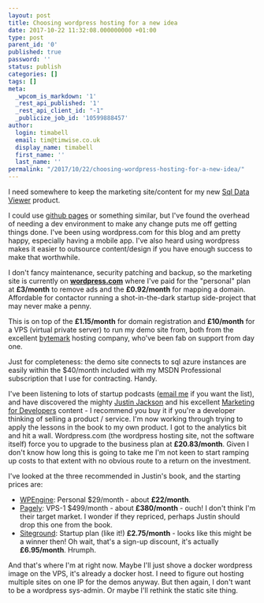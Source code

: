 ```yaml
---
layout: post
title: Choosing wordpress hosting for a new idea
date: 2017-10-22 11:32:08.000000000 +01:00
type: post
parent_id: '0'
published: true
password: ''
status: publish
categories: []
tags: []
meta:
  _wpcom_is_markdown: '1'
  _rest_api_published: '1'
  _rest_api_client_id: "-1"
  _publicize_job_id: '10599888457'
author:
  login: timabell
  email: tim@timwise.co.uk
  display_name: timabell
  first_name: ''
  last_name: ''
permalink: "/2017/10/22/choosing-wordpress-hosting-for-a-new-idea/"
---
```

I need somewhere to keep the marketing site/content for my new [Sql Data Viewer](https://sqldataviewer.com/) product.

I could use [github pages](https://pages.github.com/) or something similar, but I've found the overhead of needing a dev environment to make any change puts me off getting things done. I've been using wordpress.com for this blog and am pretty happy, especially having a mobile app. I've also heard using wordpress makes it easier to outsource content/design if you have enough success to make that worthwhile.

I don't fancy maintenance, security patching and backup, so the marketing site is currently on **[wordpress.com](https://wordpress.com/)** where I've paid for the "personal" plan at **£3/month** to remove ads and the **£0.92/month** for mapping a domain. Affordable for contactor running a shot-in-the-dark startup side-project that may never make a penny.

This is on top of the **£1.15/month** for domain registration and **£10/month** for a VPS (virtual private server) to run my demo site from, both from the excellent [bytemark](https://www.bytemark.co.uk/) hosting company, who've been fab on support from day one.

Just for completeness: the demo site connects to sql azure instances are easily within the $40/month included with my MSDN Professional subscription that I use for contracting. Handy.

I've been listening to lots of startup podcasts ([email me](mailto:tim@timwise.co.uk?subject=startup-podcasts&body=send-me-your-opml!) if you want the list), and have discovered the mighty [Justin Jackson](https://justinjackson.ca/) and his excellent [Marketing for Developers](https://devmarketing.xyz/) content - I recommend you buy it if you're a developer thinking of selling a product / service. I'm now working through trying to apply the lessons in the book to my own product. I got to the analytics bit and hit a wall. Wordpress.com (the wordpress hosting site, not the software itself) force you to upgrade to the business plan at **£20.83/month**. Given I don't know how long this is going to take me I'm not keen to start ramping up costs to that extent with no obvious route to a return on the investment.

I've looked at the three recommended in Justin's book, and the starting prices are:

*   [WPEngine](https://wpengine.com/plans/): Personal $29/month - about **£22/month**.
*   [Pagely](https://pagely.com/plans-pricing/): VPS-1 $499/month - about **£380/month** - ouch! I don't think I'm their target market. I wonder if they repriced, perhaps Justin should drop this one from the book.
*   [Siteground](https://www.siteground.co.uk/wordpress-hosting.htm): Startup plan (like it!) **£2.75/month** - looks like this might be a winner then! Oh wait, that's a sign-up discount, it's actually **£6.95/month**. Hrumph.

And that's where I'm at right now. Maybe I'll just shove a docker wordpress image on the VPS, it's already a docker host. I need to figure out hosting multiple sites on one IP for the demos anyway. But then again, I don't want to be a wordpress sys-admin. Or maybe I'll rethink the static site thing.

